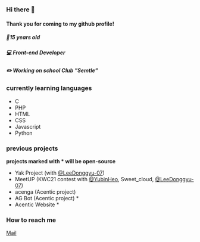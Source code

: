 ### Hi there 👋
#### Thank you for coming to my github profile!

##### 📗15 years old
##### 💻 Front-end Developer
##### ✏️ Working on school Club "Semtle"


### currently learning languages
 - C
 - PHP
 - HTML
 - CSS
 - Javascript
 - Python

### previous projects
**projects marked with * will be open-source**
 - Yak Project (with [@LeeDonggyu-07](https://github.com/LeeDonggyu-07))
 - MeetUP (KWC21 contest with [@YubinHeo](https://github.com/yubinheo), Sweet_cloud, [@LeeDonggyu-07](https://github.com/LeeDonggyu-07))
 - acenga (Acentic project)
 - AG Bot (Acentic project) *
 - Acentic Website *
 
### How to reach me
[Mail](mailto:wnwlsvy0914@gmail.com)

